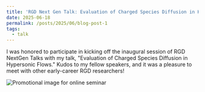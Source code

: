 ```yaml
---
title: 'RGD Next Gen Talk: Evaluation of Charged Species Diffusion in Hypersonic Flows'
date: 2025-06-18
permalink: /posts/2025/06/blog-post-1
tags:
  - talk
---
```


I was honored to participate in kicking off the inaugural session of RGD NextGen Talks with my talk, "Evaluation of Charged Species Diffusion in Hypersonic Flows." Kudos to my fellow speakers, and it was a pleasure to meet with other early-career RGD researchers!

![Promotional image for online seminar](../images/RGD_nextgen_talks.webp)

